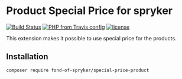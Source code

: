 # Product Special Price for spryker
[![Build Status](https://travis-ci.org/fond-of/spryker-special-price-product.svg?branch=master)](https://travis-ci.org/fond-of/spryker-special-price-product)
[![PHP from Travis config](https://img.shields.io/travis/php-v/symfony/symfony.svg)](https://php.net/)
[![license](https://img.shields.io/github/license/mashape/apistatus.svg)](https://packagist.org/packages/fond-of-spryker/special-price-product)


This extension makes it possible to use special price for the products.

## Installation

```
composer require fond-of-spryker/special-price-product
```